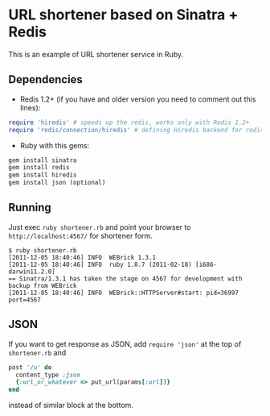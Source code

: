 # URL shortener based on Sinatra + Redis
This is an example of URL shortener service in Ruby.

## Dependencies
* Redis 1.2+ (if you have and older version you need to comment out this lines):

```ruby
require 'hiredis' # speeds up the redis, works only with Redis 1.2+
require 'redis/connection/hiredis' # defining Hiredis backend for redis-rb
```
* Ruby with this gems:
```ruby
gem install sinatra
gem install redis
gem install hiredis
gem install json (optional)
```

## Running
Just exec `ruby shortener.rb` and point your browser to `http://localhost:4567/` for shortener form.

    $ ruby shortener.rb
    [2011-12-05 18:40:46] INFO  WEBrick 1.3.1
    [2011-12-05 18:40:46] INFO  ruby 1.8.7 (2011-02-18) [i686-darwin11.2.0]
    == Sinatra/1.3.1 has taken the stage on 4567 for development with backup from WEBrick
    [2011-12-05 18:40:46] INFO  WEBrick::HTTPServer#start: pid=36997 port=4567

## JSON
If you want to get response as JSON, add `require 'json'` at the top of `shortener.rb` and

```ruby
post '/u' do
  content_type :json
  {:url_or_whatever => put_url(params[:url])}
end
```

instead of similar block at the bottom.